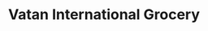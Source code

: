 ---
title: "Vatan International Grocery"
url: /marietta/vatan-international-grocery/
shop: convenience
---